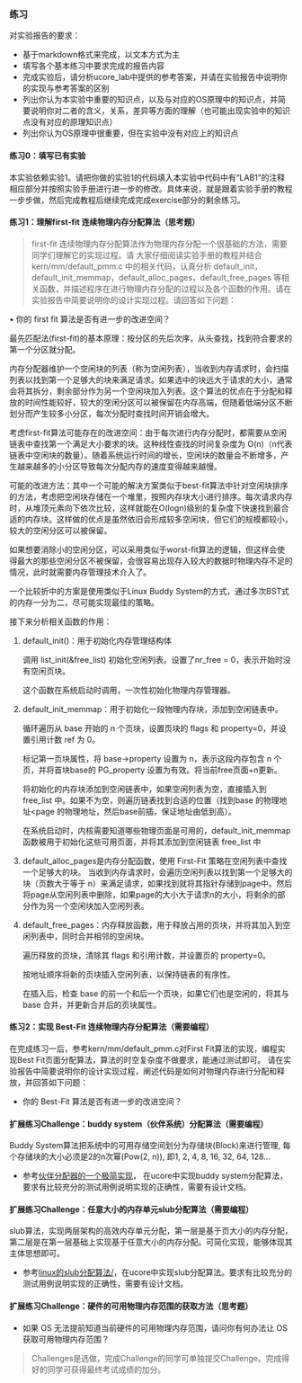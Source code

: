### 练习

对实验报告的要求：
 - 基于markdown格式来完成，以文本方式为主
 - 填写各个基本练习中要求完成的报告内容
 - 完成实验后，请分析ucore_lab中提供的参考答案，并请在实验报告中说明你的实现与参考答案的区别
 - 列出你认为本实验中重要的知识点，以及与对应的OS原理中的知识点，并简要说明你对二者的含义，关系，差异等方面的理解（也可能出现实验中的知识点没有对应的原理知识点）
 - 列出你认为OS原理中很重要，但在实验中没有对应上的知识点

#### 练习0：填写已有实验

本实验依赖实验1。请把你做的实验1的代码填入本实验中代码中有“LAB1”的注释相应部分并按照实验手册进行进一步的修改。具体来说，就是跟着实验手册的教程一步步做，然后完成教程后继续完成完成exercise部分的剩余练习。

#### 练习1：理解first-fit 连续物理内存分配算法（思考题）
> first-fit 连续物理内存分配算法作为物理内存分配一个很基础的方法，需要同学们理解它的实现过程。请
大家仔细阅读实验手册的教程并结合 kern/mm/default_pmm.c 中的相关代码，认真分析 default_init，default_init_memmap，default_alloc_pages，default_free_pages 等相关函数，并描述程序在进行物理内存分配的过程以及各个函数的作用。请在实验报告中简要说明你的设计实现过程。请回答如下问题：
> 
• 你的 first fit 算法是否有进一步的改进空间？

最先匹配法(first-fit)的基本原理：按分区的先后次序，从头查找，找到符合要求的第一个分区就分配。

内存分配器维护一个空闲块的列表（称为空闲列表），当收到内存请求时，会扫描列表以找到第一个足够大的块来满足请求。如果选中的块远大于请求的大小，通常会将其拆分，剩余部分作为另一个空闲块加入列表。这个算法的优点在于分配和释放的时间性能较好，较大的空闲分区可以被保留在内存高端，但随着低端分区不断划分而产生较多小分区，每次分配时查找时间开销会增大。

考虑first-fit算法可能存在的改进空间：由于每次进行内存分配时，都需要从空闲链表中查找第一个满足大小要求的块。这种线性查找的时间复杂度为 O(n)（n代表链表中空闲块的数量）。随着系统运行时间的增长，空闲块的数量会不断增多，产生越来越多的小分区导致每次分配内存的速度变得越来越慢。
    
可能的改进方法：其中一个可能的解决方案类似于best-fit算法中针对空闲块排序的方法，考虑把空闲块存储在一个堆里，按照内存块大小进行排序。每次请求内存时，从堆顶元素向下依次比较，这样就能在O(logn)级别的复杂度下快速找到最合适的内存块。这样做的优点是虽然依旧会形成较多空闲块，但它们的规模都较小，较大的空闲分区可以被保留。

如果想要消除小的空闲分区，可以采用类似于worst-fit算法的逻辑，但这样会使得最大的那些空闲分区不被保留，会很容易出现存入较大的数据时物理内存不足的情况，此时就需要内存管理技术介入了。

一个比较折中的方案是使用类似于Linux Buddy System的方式，通过多次BST式的内存一分为二，尽可能实现最佳的策略。


接下来分析相关函数的作用：

1. default_init()：用于初始化内存管理结构体
    
    调用 list_init(&free_list) 初始化空闲列表。设置了nr_free = 0，表示开始时没有空闲页块。
    
    这个函数在系统启动时调用，一次性初始化物理内存管理器。
   
3. default_init_memmap：用于初始化一段物理内存块，添加到空闲链表中。
    
    循环遍历从 base 开始的 n 个页块，设置页块的 flags 和 property=0，并设置引用计数 ref 为 0。
    
    标记第一页块属性，将 base->property 设置为 n，表示这段内存包含 n 个页，并将首块base的 PG_property 设置为有效。将当前free页面+n更新。
    
    将初始化的内存块添加到空闲链表中，如果空闲列表为空，直接插入到 free_list 中。如果不为空，则遍历链表找到合适的位置（找到base 的物理地址<page 的物理地址，然后base前插，保证地址由低到高）。
    
   在系统启动时，内核需要知道哪些物理页面是可用的，default_init_memmap函数被用于初始化这些可用页面，并将其添加到空闲链表 free_list 中
4. default_alloc_pages是内存分配函数，使用 First-Fit 策略在空闲列表中查找一个足够大的块。
   当收到内存请求时，会遍历空闲列表以找到第一个足够大的块（页数大于等于 n）来满足请求，如果找到就将其指针存储到page中。然后将page从空闲列表中删除，如果page的大小大于请求n的大小，将剩余的部分作为另一个空闲块加入空闲列表。

5. default_free_pages：内存释放函数，用于释放占用的页块，并将其加入到空闲列表中，同时合并相邻的空闲块。
    
    遍历释放的页块，清除其 flags 和引用计数，并设置页的 property=0。
    
    按地址顺序将新的页块插入空闲列表，以保持链表的有序性。
    
    在插入后，检查 base 的前一个和后一个页块，如果它们也是空闲的，将其与 base 合并，并更新合并后的页块属性。
    

#### 练习2：实现 Best-Fit 连续物理内存分配算法（需要编程）
在完成练习一后，参考kern/mm/default_pmm.c对First Fit算法的实现，编程实现Best Fit页面分配算法，算法的时空复杂度不做要求，能通过测试即可。
请在实验报告中简要说明你的设计实现过程，阐述代码是如何对物理内存进行分配和释放，并回答如下问题：
- 你的 Best-Fit 算法是否有进一步的改进空间？

#### 扩展练习Challenge：buddy system（伙伴系统）分配算法（需要编程）

Buddy System算法把系统中的可用存储空间划分为存储块(Block)来进行管理, 每个存储块的大小必须是2的n次幂(Pow(2, n)), 即1, 2, 4, 8, 16, 32, 64, 128...

 -  参考[伙伴分配器的一个极简实现](http://coolshell.cn/articles/10427.html)， 在ucore中实现buddy system分配算法，要求有比较充分的测试用例说明实现的正确性，需要有设计文档。
 
#### 扩展练习Challenge：任意大小的内存单元slub分配算法（需要编程）

slub算法，实现两层架构的高效内存单元分配，第一层是基于页大小的内存分配，第二层是在第一层基础上实现基于任意大小的内存分配。可简化实现，能够体现其主体思想即可。

 - 参考[linux的slub分配算法/](http://www.ibm.com/developerworks/cn/linux/l-cn-slub/)，在ucore中实现slub分配算法。要求有比较充分的测试用例说明实现的正确性，需要有设计文档。

#### 扩展练习Challenge：硬件的可用物理内存范围的获取方法（思考题）
  - 如果 OS 无法提前知道当前硬件的可用物理内存范围，请问你有何办法让 OS 获取可用物理内存范围？


> Challenges是选做，完成Challenge的同学可单独提交Challenge。完成得好的同学可获得最终考试成绩的加分。
